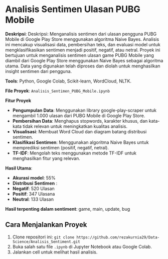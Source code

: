 # Analisis Sentimen Ulasan PUBG Mobile

**Deskripsi**: Deskripsi: Menganalisis sentimen dari ulasan pengguna PUBG Mobile di Google Play Store menggunakan algoritma Naive Bayes. Analisis ini mencakup visualisasi data, pembersihan teks, dan evaluasi model untuk mengklasifikasikan sentimen menjadi positif, negatif, atau netral. Proyek ini bertujuan untuk menganalisis sentimen ulasan game PUBG Mobile yang diambil dari Google Play Store menggunakan Naive Bayes sebagai algoritma utama. Data yang digunakan telah diproses dan diolah untuk menghasilkan insight sentimen dari pengguna.

**Tools**: Python, Google Colab, Scikit-learn, WordCloud, NLTK.

**File Proyek**: `Analisis_Sentimen_PUBG_Mobile.ipynb`

**Fitur Proyek**

- **Pengumpulan Data**: Menggunakan library google-play-scraper untuk mengambil 1.000 ulasan dari PUBG Mobile di Google Play Store.
- **Pembersihan Data**: Menghapus stopwords, karakter khusus, dan kata-kata tidak relevan untuk meningkatkan kualitas analisis.
- **Visualisasi**: Membuat Word Cloud dan diagram batang distribusi sentimen.
- **Klasifikasi Sentimen**: Menggunakan algoritma Naive Bayes untuk memprediksi sentimen (positif, negatif, netral).
- **TF-IDF**: Mengolah teks menggunakan metode TF-IDF untuk menghasilkan fitur yang relevan.

**Hasil Utama**:
  - **Akurasi model**: 55%
  - **Distribusi Sentimen** :
  -   **Negatif**: 520 Ulasan
  -   **Positif**: 347 Ulasana
  -   **Neutral**: 133 Ulasan
    
 **Hasil terpenting dalam sentiment**: game, main, update, bug

 ## Cara Menjalankan Proyek
1. Clone repositori ini: `git clone https://github.com/rezakurnia29/Data-Science/Analisis_Sentiment.git`
2. Buka salah satu file `.ipynb` di Jupyter Notebook atau Google Colab.
3. Jalankan cell untuk melihat hasil analisis.
